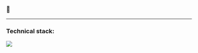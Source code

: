 ###  👋

<!--
**cheonvi1004/cheonvi1004** is a ✨ _special_ ✨ repository because its `README.md` (this file) appears on your GitHub profile.

Here are some ideas to get you started:

- 🔭 I’m currently working on ...
- 🌱 I’m currently learning ...
- 👯 I’m looking to collaborate on ...
- 🤔 I’m looking for help with ...
- 💬 Ask me about ...
- 📫 How to reach me: ...
- 😄 Pronouns: ...
- ⚡ Fun fact: ...
-->

---

### Technical stack:

<p>
  <span>
    <span>
      <img src="https://img.shields.io/badge/BackEnd-20232A?style=flat&logo=springboot&logoColor=61DAFB"/>
    </span>
    
</p>
